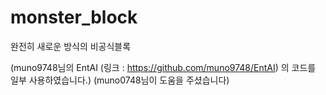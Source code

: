 # monster_block
완전히 새로운 방식의 비공식블록


(muno9748님의 EntAI (링크 : https://github.com/muno9748/EntAI) 의 코드를 일부 사용하였습니다.)
(muno0748님이 도움을 주셨습니다)


